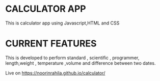 # CALCULATOR APP
 This is calculator app using Javascript,HTML and CSS
 
 # CURRENT FEATURES
 This is developed to perform standard , scientific , programmer, length,weight , temperature ,volume and difference between two dates.
  
  Live on https://noorinrahila.github.io/calculator/
 
 

